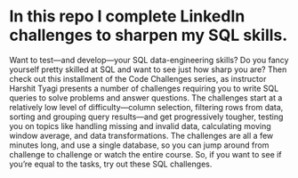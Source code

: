 # In this repo I complete LinkedIn challenges to sharpen my SQL skills.
Want to test—and develop—your SQL data-engineering skills? Do you fancy yourself pretty skilled at SQL and want to see just how sharp you are? Then check out this installment of the Code Challenges series, as instructor Harshit Tyagi presents a number of challenges requiring you to write SQL queries to solve problems and answer questions. The challenges start at a relatively low level of difficulty—column selection, filtering rows from data, sorting and grouping query results—and get progressively tougher, testing you on topics like handling missing and invalid data, calculating moving window average, and data transformations. The challenges are all a few minutes long, and use a single database, so you can jump around from challenge to challenge or watch the entire course. So, if you want to see if you’re equal to the tasks, try out these SQL challenges.
